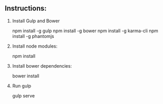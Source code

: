 ## Instructions:

1. Install Gulp and Bower
	
	npm install -g gulp
	npm install -g bower
	npm install -g karma-cli
	npm install -g phantomjs 

2. Install node modules:
	
	npm install

3. Install bower dependencies:

	bower install

4. Run gulp

	gulp serve